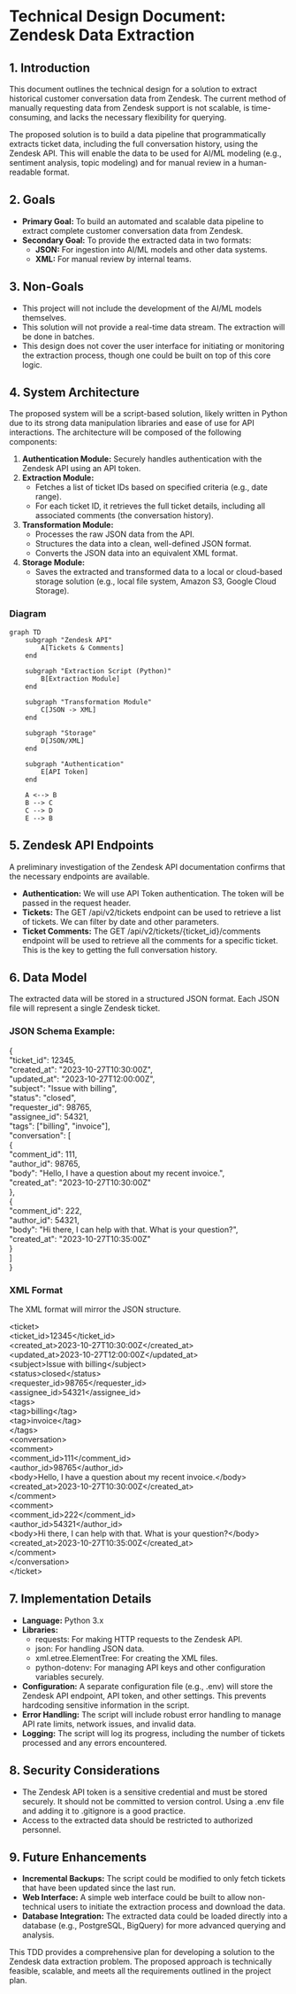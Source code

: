 # **Technical Design Document: Zendesk Data Extraction**

## **1\. Introduction**

This document outlines the technical design for a solution to extract historical customer conversation data from Zendesk. The current method of manually requesting data from Zendesk support is not scalable, is time-consuming, and lacks the necessary flexibility for querying.

The proposed solution is to build a data pipeline that programmatically extracts ticket data, including the full conversation history, using the Zendesk API. This will enable the data to be used for AI/ML modeling (e.g., sentiment analysis, topic modeling) and for manual review in a human-readable format.

## **2\. Goals**

* **Primary Goal:** To build an automated and scalable data pipeline to extract complete customer conversation data from Zendesk.  
* **Secondary Goal:** To provide the extracted data in two formats:  
  * **JSON:** For ingestion into AI/ML models and other data systems.  
  * **XML:** For manual review by internal teams.

## **3\. Non-Goals**

* This project will not include the development of the AI/ML models themselves.  
* This solution will not provide a real-time data stream. The extraction will be done in batches.  
* This design does not cover the user interface for initiating or monitoring the extraction process, though one could be built on top of this core logic.

## **4\. System Architecture**

The proposed system will be a script-based solution, likely written in Python due to its strong data manipulation libraries and ease of use for API interactions. The architecture will be composed of the following components:

1. **Authentication Module:** Securely handles authentication with the Zendesk API using an API token.  
2. **Extraction Module:**  
   * Fetches a list of ticket IDs based on specified criteria (e.g., date range).  
   * For each ticket ID, it retrieves the full ticket details, including all associated comments (the conversation history).  
3. **Transformation Module:**  
   * Processes the raw JSON data from the API.  
   * Structures the data into a clean, well-defined JSON format.  
   * Converts the JSON data into an equivalent XML format.  
4. **Storage Module:**  
   * Saves the extracted and transformed data to a local or cloud-based storage solution (e.g., local file system, Amazon S3, Google Cloud Storage).

### **Diagram**

```mermaid
graph TD
    subgraph "Zendesk API"
        A[Tickets & Comments]
    end

    subgraph "Extraction Script (Python)"
        B[Extraction Module]
    end

    subgraph "Transformation Module"
        C[JSON -> XML]
    end

    subgraph "Storage"
        D[JSON/XML]
    end

    subgraph "Authentication"
        E[API Token]
    end

    A <--> B
    B --> C
    C --> D
    E --> B
```

## **5\. Zendesk API Endpoints**

A preliminary investigation of the Zendesk API documentation confirms that the necessary endpoints are available.

* **Authentication:** We will use API Token authentication. The token will be passed in the request header.  
* **Tickets:** The GET /api/v2/tickets endpoint can be used to retrieve a list of tickets. We can filter by date and other parameters.  
* **Ticket Comments:** The GET /api/v2/tickets/{ticket\_id}/comments endpoint will be used to retrieve all the comments for a specific ticket. This is the key to getting the full conversation history.

## **6\. Data Model**

The extracted data will be stored in a structured JSON format. Each JSON file will represent a single Zendesk ticket.

### **JSON Schema Example:**

{  
  "ticket\_id": 12345,  
  "created\_at": "2023-10-27T10:30:00Z",  
  "updated\_at": "2023-10-27T12:00:00Z",  
  "subject": "Issue with billing",  
  "status": "closed",  
  "requester\_id": 98765,  
  "assignee\_id": 54321,  
  "tags": \["billing", "invoice"\],  
  "conversation": \[  
    {  
      "comment\_id": 111,  
      "author\_id": 98765,  
      "body": "Hello, I have a question about my recent invoice.",  
      "created\_at": "2023-10-27T10:30:00Z"  
    },  
    {  
      "comment\_id": 222,  
      "author\_id": 54321,  
      "body": "Hi there, I can help with that. What is your question?",  
      "created\_at": "2023-10-27T10:35:00Z"  
    }  
  \]  
}

### **XML Format**

The XML format will mirror the JSON structure.

\<ticket\>  
  \<ticket\_id\>12345\</ticket\_id\>  
  \<created\_at\>2023-10-27T10:30:00Z\</created\_at\>  
  \<updated\_at\>2023-10-27T12:00:00Z\</updated\_at\>  
  \<subject\>Issue with billing\</subject\>  
  \<status\>closed\</status\>  
  \<requester\_id\>98765\</requester\_id\>  
  \<assignee\_id\>54321\</assignee\_id\>  
  \<tags\>  
    \<tag\>billing\</tag\>  
    \<tag\>invoice\</tag\>  
  \</tags\>  
  \<conversation\>  
    \<comment\>  
      \<comment\_id\>111\</comment\_id\>  
      \<author\_id\>98765\</author\_id\>  
      \<body\>Hello, I have a question about my recent invoice.\</body\>  
      \<created\_at\>2023-10-27T10:30:00Z\</created\_at\>  
    \</comment\>  
    \<comment\>  
      \<comment\_id\>222\</comment\_id\>  
      \<author\_id\>54321\</author\_id\>  
      \<body\>Hi there, I can help with that. What is your question?\</body\>  
      \<created\_at\>2023-10-27T10:35:00Z\</created\_at\>  
    \</comment\>  
  \</conversation\>  
\</ticket\>

## **7\. Implementation Details**

* **Language:** Python 3.x  
* **Libraries:**  
  * requests: For making HTTP requests to the Zendesk API.  
  * json: For handling JSON data.  
  * xml.etree.ElementTree: For creating the XML files.  
  * python-dotenv: For managing API keys and other configuration variables securely.  
* **Configuration:** A separate configuration file (e.g., .env) will store the Zendesk API endpoint, API token, and other settings. This prevents hardcoding sensitive information in the script.  
* **Error Handling:** The script will include robust error handling to manage API rate limits, network issues, and invalid data.  
* **Logging:** The script will log its progress, including the number of tickets processed and any errors encountered.

## **8\. Security Considerations**

* The Zendesk API token is a sensitive credential and must be stored securely. It should not be committed to version control. Using a .env file and adding it to .gitignore is a good practice.  
* Access to the extracted data should be restricted to authorized personnel.

## **9\. Future Enhancements**

* **Incremental Backups:** The script could be modified to only fetch tickets that have been updated since the last run.  
* **Web Interface:** A simple web interface could be built to allow non-technical users to initiate the extraction process and download the data.  
* **Database Integration:** The extracted data could be loaded directly into a database (e.g., PostgreSQL, BigQuery) for more advanced querying and analysis.

This TDD provides a comprehensive plan for developing a solution to the Zendesk data extraction problem. The proposed approach is technically feasible, scalable, and meets all the requirements outlined in the project plan.
